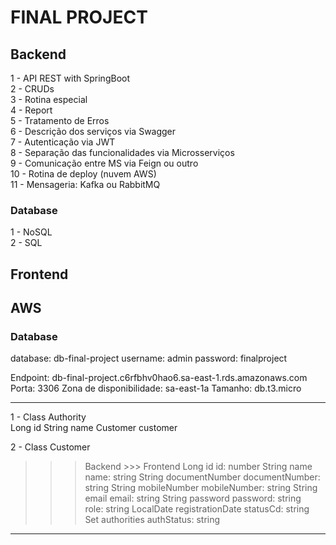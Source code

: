 # FINAL PROJECT    

## Backend    

1 - API REST with SpringBoot   
2 - CRUDs  
3 - Rotina especial   
4 - Report  
5 - Tratamento de Erros  
6 - Descrição dos serviços via Swagger  
7 - Autenticação via JWT  
8 - Separação das funcionalidades via Microsserviços  
9 - Comunicação entre MS via Feign ou outro  
10 - Rotina de deploy (nuvem AWS)  
11 - Mensageria: Kafka ou RabbitMQ  

### Database  

1 - NoSQL  
2 - SQL   

## Frontend  

## AWS  

### Database  

database: db-final-project 
username: admin 
password: finalproject

Endpoint: db-final-project.c6rfbhv0hao6.sa-east-1.rds.amazonaws.com
Porta: 3306
Zona de disponibilidade: sa-east-1a
Tamanho: db.t3.micro

------------------------------------------------------------------------------------------  

1 - Class Authority  
Long id
String name
Customer customer

2 - Class Customer  

>>> Backend						>>> Frontend
Long id 						id: number
String name  					name: string
String documentNumber  			documentNumber: string 
String mobileNumber  			mobileNumber: string 
String email 					email: string 
String password 				password: string  
								role: string 
LocalDate registrationDate		statusCd: string   
Set<Authority> authorities  	authStatus: string 


--------------------------------------------------------------------------------------------


